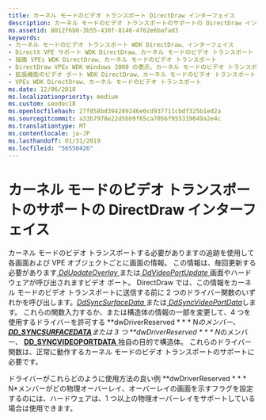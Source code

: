```yaml
---
title: カーネル モードのビデオ トランスポート DirectDraw インターフェイス
description: カーネル モードのビデオ トランスポートのサポートの DirectDraw インターフェイス
ms.assetid: 8012f6b0-3b55-438f-8146-4f62e6bafad3
keywords:
- カーネル モードのビデオ トランスポート WDK DirectDraw、インターフェイス
- DirectX VPE サポート WDK DirectDraw、カーネル モードのビデオ トランスポート
- 描画 VPEs WDK DirectDraw、カーネル モードのビデオ トランスポート
- DirectDraw VPEs WDK Windows 2000 の表示、カーネル モードのビデオ トランスポート
- 拡張機能のビデオ ポート WDK DirectDraw、カーネル モードのビデオ トランスポート
- VPEs WDK DirectDraw、カーネル モードのビデオ トランスポート
ms.date: 12/06/2018
ms.localizationpriority: medium
ms.custom: seodec18
ms.openlocfilehash: 27f058bd394289246e0cd937711cbdf325b1ed2a
ms.sourcegitcommit: a33b7978e22d5bb9f65ca7056f955319049a2e4c
ms.translationtype: MT
ms.contentlocale: ja-JP
ms.lasthandoff: 01/31/2019
ms.locfileid: "56550426"
---
```

# <a name="directdraw-interfaces-for-kernel-mode-video-transport-support"></a>カーネル モードのビデオ トランスポートのサポートの DirectDraw インターフェイス

カーネル モードのビデオ トランスポートする必要がありますの追跡を使用して各画面および VPE オブジェクトごとに画面の情報。 この情報は、毎回更新する必要があります[ *DdUpdateOverlay* ](https://msdn.microsoft.com/library/windows/hardware/ff550369)または[ *DdVideoPortUpdate* ](https://msdn.microsoft.com/library/windows/hardware/ff550450)画面やハードウェアが呼び出されますビデオ ポート。 DirectDraw では、この情報をカーネル モードのビデオ トランスポートに送信する前に 2 つのドライバー関数のいずれかを呼び出します。[*DdSyncSurfaceData* ](https://msdn.microsoft.com/library/windows/hardware/ff550345)または[ *DdSyncVideoPortData*](https://msdn.microsoft.com/library/windows/hardware/ff550350)します。 これらの関数入力するか、または構造体の情報の一部を変更して、4 つを使用するドライバーを許可する **dwDriverReserved * * * N*のメンバー、 [ **DD\_SYNCSURFACEDATA**](https://msdn.microsoft.com/library/windows/hardware/ff551739)または 3 つ **dwDriverReserved * * * N*のメンバー、 [ **DD\_SYNCVIDEOPORTDATA** ](https://msdn.microsoft.com/library/windows/hardware/ff551740)独自の目的で構造体。 これらのドライバー関数は、正常に動作するカーネル モードのビデオ トランスポートのサポートに必要です。

ドライバーがこれらどのように使用方法の良い例 **dwDriverReserved * * * N*メンバーがどの物理オーバーレイ、オーバーレイの画面を示すフラグを設定するのには、ハードウェアは、1 つ以上の物理オーバーレイをサポートしている場合は使用できます。

 

 





